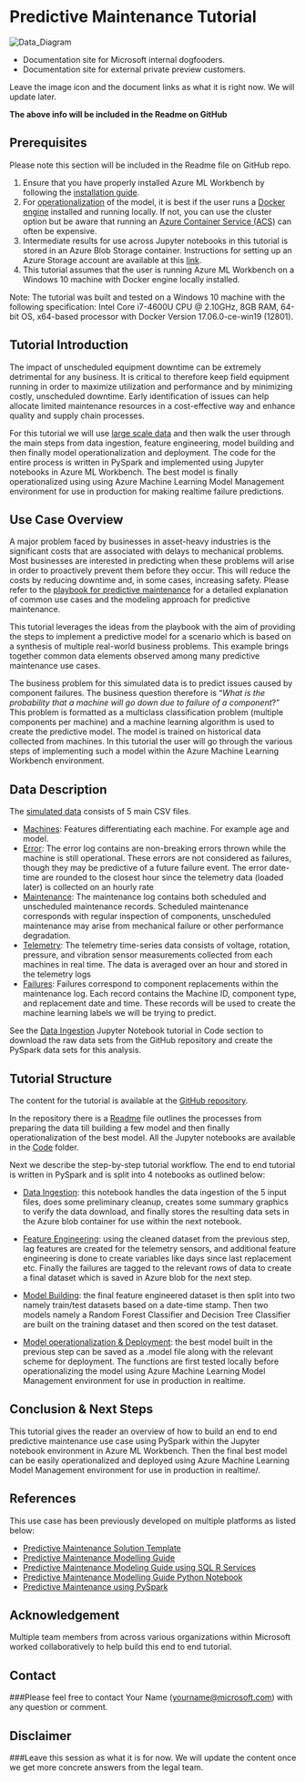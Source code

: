 # Predictive Maintenance Tutorial

![Data_Diagram](https://www.usb-antivirus.com/wp-content/uploads/2014/11/tutorial-windwos-10-2-320x202.png)

* Documentation site for Microsoft internal dogfooders.
* Documentation site for external private preview customers.

Leave the image icon and the document links as what it is right now. We will update later.

**The above info will be included in the Readme on GitHub**

## Prerequisites

Please note this section will be included in the Readme file on GitHub repo.

1. Ensure that you have properly installed Azure ML Workbench by following the [installation guide](https://github.com/Azure/ViennaDocs/blob/master/Documentation/Installation.md).
2. For [operationalization](https://github.com/Azure/Machine-Learning-Operationalization) of the model, it is best if the user runs a [Docker engine](https://www.docker.com/) installed and running locally. If not, you can use the cluster option but be aware that running an [Azure Container Service (ACS)](https://azure.microsoft.com/en-us/services/container-service/) can often be expensive.
3. Intermediate results for use across Jupyter notebooks in this tutorial is stored in an Azure Blob Storage container. Instructions for setting up an Azure Storage account are available at this [link](https://docs.microsoft.com/en-us/azure/storage/blobs/storage-python-how-to-use-blob-storage). 
4. This tutorial assumes that the user is running Azure ML Workbench on a Windows 10 machine with Docker engine locally installed. 

Note: The tutorial was built and tested on a Windows 10 machine with the following specification: Intel Core i7-4600U CPU @ 2.10GHz, 8GB RAM, 64-bit OS, x64-based processor with Docker Version 17.06.0-ce-win19 (12801).

## Tutorial Introduction

The impact of unscheduled equipment downtime can be extremely detrimental for any business. It is critical to therefore keep field equipment running in order to maximize utilization and performance and by minimizing costly, unscheduled downtime. Early identification of issues can help allocate limited maintenance resources in a cost-effective way and enhance quality and supply chain processes. 

For this tutorial we will use [large scale data](https://github.com/Microsoft/SQL-Server-R-Services-Samples/tree/master/PredictiveMaintanenceModelingGuide/Data) and then walk the user through the main steps from data ingestion, feature engineering, model building and then finally model operationalization and deployment. The code for the entire process is written in PySpark and implemented using Jupyter notebooks in Azure ML Workbench. The best model is finally operationalized using using Azure Machine Learning Model Management environment for use in production for making realtime failure predictions.   


## Use Case Overview

A major problem faced by businesses in asset-heavy industries is the significant costs that are associated with delays to mechanical problems. Most businesses are interested in predicting when these problems will arise in order to proactively prevent them before they occur. This will reduce the costs by reducing downtime and, in some cases, increasing safety. Please refer to the [playbook for predictive maintenance](https://docs.microsoft.com/en-us/azure/machine-learning/cortana-analytics-playbook-predictive-maintenance) for a detailed explanation of common use cases and the modeling approach for predictive maintenance.

This tutorial leverages the ideas from the playbook with the aim of providing the steps to implement a predictive model for a scenario which is based on a synthesis of multiple real-world business problems. This example brings together common data elements observed among many predictive maintenance use cases.

The business problem for this simulated data is to predict issues caused by component failures. The business question therefore is “*What is the probability that a machine will go down due to failure of a component*?” This problem is formatted as a multiclass classification problem (multiple components per machine) and a machine learning algorithm is used to create the predictive model. The model is trained on historical data collected from machines. In this tutorial the user will go through the various steps of implementing such a model within the Azure Machine Learning Workbench environment.


## Data Description

The [simulated data](https://github.com/Microsoft/SQL-Server-R-Services-Samples/tree/master/PredictiveMaintanenceModelingGuide/Data) consists of 5 main CSV files. 

* [Machines](https://pdmmodelingguide.blob.core.windows.net/pdmdata/machines.csv): Features differentiating each machine. For example age and model.
* [Error](https://pdmmodelingguide.blob.core.windows.net/pdmdata/errors.csv): The error log contains are non-breaking errors thrown while the machine is still operational. These errors are not considered as failures, though they may be predictive of a future failure event. The error date-time are rounded to the closest hour since the telemetry data (loaded later) is collected on an hourly rate
* [Maintenance](https://pdmmodelingguide.blob.core.windows.net/pdmdata/maint.csv): The maintenance log contains both scheduled and unscheduled maintenance records. Scheduled maintenance corresponds with regular inspection of components, unscheduled maintenance may arise from mechanical failure or other performance degradation. 
* [Telemetry](https://pdmmodelingguide.blob.core.windows.net/pdmdata/telemetry.csv): The telemetry time-series data consists of voltage, rotation, pressure, and vibration sensor measurements collected from each machines in real time. The data is averaged over an hour and stored in the telemetry logs
* [Failures](https://pdmmodelingguide.blob.core.windows.net/pdmdata/failures.csv): Failures correspond to component replacements within the maintenance log. Each record contains the Machine ID, component type, and replacement date and time. These records will be used to create the machine learning labels we will be trying to predict.

See the [Data Ingestion](https://msdata.visualstudio.com/AlgorithmsAndDataScience/_git/ViennaPredMaintTut?path=%2FCode%2Fdata_ingestion.ipynb&version=GBmaster&_a=contents) Jupyter Notebook tutorial in Code section to download the raw data sets from the GitHub repository and create the PySpark data sets for this analysis.

## Tutorial Structure
The content for the tutorial is available at the [GitHub repository](https://msdata.visualstudio.com/AlgorithmsAndDataScience/_git/ViennaPredMaintTut?_a=contents&path=%2F&version=GBmaster). 

In the repository there is a [Readme](https://msdata.visualstudio.com/AlgorithmsAndDataScience/_git/ViennaPredMaintTut?_a=preview&path=%2FREADME.md&version=GBmaster) file outlines the processes from preparing the data till building a few model and then finally operationalization of the best model. All the Jupyter notebooks are available in the [Code](https://msdata.visualstudio.com/AlgorithmsAndDataScience/_git/ViennaPredMaintTut?path=%2FCode&version=GBmaster&_a=contents) folder.   

Next we describe the step-by-step tutorial workflow. The end to end tutorial is written in PySpark and is split into 4 notebooks as outlined below:

* [Data Ingestion](https://msdata.visualstudio.com/AlgorithmsAndDataScience/_git/ViennaPredMaintTut?path=%2FCode%2Fdata_ingestion.ipynb&version=GBmaster&_a=contents): this notebook handles the data ingestion of the 5 input files, does some preliminary cleanup, creates some summary graphics to verify the data download, and finally stores the resulting data sets in the Azure blob container for use within the next notebook.

* [Feature Engineering](https://msdata.visualstudio.com/AlgorithmsAndDataScience/_git/ViennaPredMaintTut?path=%2FCode%2Ffeature_engineering.ipynb&version=GBmaster&_a=contents): using the cleaned dataset from the previous step, lag features are created for the telemetry sensors, and additional feature engineering is done to create variables like days since last replacement etc. Finally the failures are tagged to the relevant rows of data to create a final dataset which is saved in Azure blob for the next step. 

* [Model Building](https://msdata.visualstudio.com/AlgorithmsAndDataScience/_git/ViennaPredMaintTut?path=%2FCode%2Fmodel_building.ipynb&version=GBmaster&_a=contents): the final feature engineered dataset is then split into two namely train/test datasets based on a date-time stamp. Then two models namely a Random Forest Classifier and Decision Tree Classifier are built on the training dataset and then scored on the test dataset. 

* [Model operationalization & Deployment](https://msdata.visualstudio.com/AlgorithmsAndDataScience/_git/ViennaPredMaintTut?path=%2FCode%2Ftest_pdm_operationalization.ipynb&version=GBmaster&_a=contents): the best model built in the previous step can be saved as a .model file along with the relevant scheme for deployment. The functions are first tested locally before operationalizing the model using Azure Machine Learning Model Management environment for use in production in realtime.   

## Conclusion & Next Steps

This tutorial gives the reader an overview of how to build an end to end predictive maintenance use case using PySpark within the Jupyter notebook environment in Azure ML Workbench. Then the final best model can be easily operationalized and deployed using Azure Machine Learning Model Management environment for use in production in realtime/.  

## References

This use case has been previously developed on multiple platforms as listed below:

* [Predictive Maintenance Solution Template](https://docs.microsoft.com/en-us/azure/machine-learning/cortana-analytics-playbook-predictive-maintenance)
* [Predictive Maintenance Modelling Guide](https://gallery.cortanaintelligence.com/Collection/Predictive-Maintenance-Modelling-Guide-1)
* [Predictive Maintenance Modeling Guide using SQL R Services](https://gallery.cortanaintelligence.com/Tutorial/Predictive-Maintenance-Modeling-Guide-using-SQL-R-Services-1)
* [Predictive Maintenance Modelling Guide Python Notebook](https://gallery.cortanaintelligence.com/Notebook/Predictive-Maintenance-Modelling-Guide-Python-Notebook-1)
* [Predictive Maintenance using PySpark](https://gallery.cortanaintelligence.com/Tutorial/Predictive-Maintenance-using-PySpark)

## Acknowledgement

Multiple team members from across various organizations within Microsoft worked collaboratively to help build this end to end tutorial.  

## Contact

###Please feel free to contact Your Name (yourname@microsoft.com) with any question or comment.

## Disclaimer

###Leave this session as what it is for now. We will update the content once we get more concrete answers from the legal team.